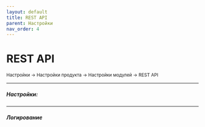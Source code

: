 ```yaml
---
layout: default
title: REST API
parent: Настройки
nav_order: 4
---
```


# REST API

<sub>Настройки → Настройки продукта → Настройки модулей → REST API</sub>

---

##### **Настройки:**

---

##### **Логирование**
